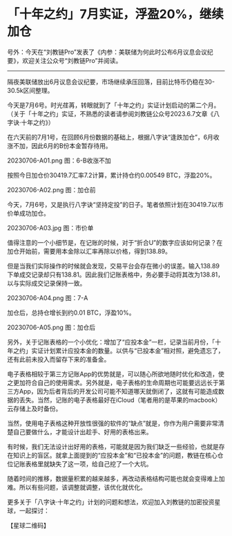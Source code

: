 # 「十年之约」7月实证，浮盈20%，继续加仓

号外：今天在“刘教链Pro”发表了《内参：美联储为何此时公布6月议息会议纪要》，欢迎关注公众号“刘教链Pro”并阅读。

* * *

隔夜美联储放出6月议息会议纪要，市场继续承压回落，目前比特币仍稳在30-30.5k区间整理。

今天是7月6号。时光荏苒，转眼就到了「十年之约」实证计划启动的第二个月。（关于「十年之约」实证，不熟悉的读者请参阅刘教链公众号2023.6.7文章《八字诀·十年之约》）

在六天前的7月1号，在回顾6月份数据的基础上，根据八字诀“逢跌加仓”，6月收涨不加，因此6月的B份本金暂存待用。

20230706-A01.png
图：6-B收涨不加

按照今日加仓价30419.7汇率7.2计算，累计持仓约0.00549 BTC，浮盈20%。

20230706-A02.png
图：加仓前

今天，7月6号，又是执行八字诀“坚持定投”的日子。笔者依照计划在30419.7以市价单成功加仓。

20230706-A03.jpg
图：市价单

值得注意的一个小细节是，在记账的时候，对于“折合U”的数字应该如何记录？在加仓开始前，需要用本金除以汇率再除以价格，得到138.89。

但是当我们实际操作的时候就会发现，交易平台会存在微小的误差。输入138.89下单成交记录却只有138.81。因此我们记账表格中，务必要手动将其改为138.81，以与实际成交记录保持一致。

20230706-A04.png
图：7-A

加仓后，总持仓增长到约0.01 BTC，浮盈10%。

20230706-A05.png
图：加仓后

另外，关于记账表格的一个小优化：增加了“应投本金”一栏，记录当前月份，「十年之约」实证计划累计应投本金的数量。以供与“已投本金”相对照，避免遗忘了，还有此前未投入而留存下来的准备金。

电子表格相较于第三方记账App的优势就是，可以随心所欲地随时优化和改造，使之更加符合自己的使用需求。另外就是，电子表格的生命周期也可能要远远长于第三方App，因为后者背后的开发公司可能不知道哪天就倒闭了，这就有可能造成数据的丢失。当然，记账的电子表格最好在iCloud（笔者用的是苹果的macbook）云存储上及时备份。

当然，使用电子表格这种开放性很强的软件的“缺点”就是，你作为用户需要非常清楚自己要做什么，才能设计出趁手、好用的表格出来。

有时候，我们无法设计出好用的表格，可能就是因为我们缺乏一些经验，也就是存在知识上的盲区。就拿上面提到的“应投本金”和“已投本金”的问题，教链在核心仓位记账表格里就缺失了这一项，给自己挖了一个大坑。

随着时间的推移，数据量积累的越来越多，再改动表格结构可能也就会变得难上加难。所以有些问题，该调整就调整，该优化就优化。

更多关于「八字诀·十年之约」计划的问题和想法，欢迎加入刘教链的加密投资星球，一起探讨：

【星球二维码】







